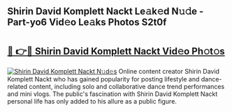 ## Shirin David Komplett Nackt Le𝚊k𝚎d N𝚞𝚍e - Part-yo6 Vid𝚎o Le𝚊ks Photos S2t0f

# <h2><a href="http://fb9wal.evod.top/?m=Shirin+David+Komplett+Nackt">🔗 👉🔴 Shirin David Komplett Nackt Vid𝚎o Ph𝚘t𝚘s</a></h2>

[![Shirin David Komplett Nackt N𝚞d𝚎s](https://i.imgur.com/8V9OHl7.gif)](http://fb9wal.evod.top/?m=Shirin+David+Komplett+Nackt)
Online content creator Shirin David Komplett Nackt who has gained popularity for posting lifestyle and dance-related content, including solo and collaborative dance trend performances and mini vlogs. The public's fascination with Shirin David Komplett Nackt personal life has only added to his allure as a public figure. 
